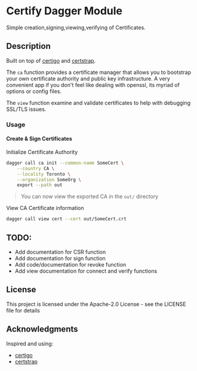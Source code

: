 # Certify Dagger Module

Simple creation,signing,viewing,verifying of Certificates.

## Description

Built on top of [certigo](https://github.com/square/certigo) and [certstrap](https://github.com/square/certstrap).

The `ca` function provides a certificate manager that allows you to bootstrap your own certificate authority and public key infrastructure. A very convenient app if you don't feel like dealing with openssl, its myriad of options or config files.

The `view` function examine and validate certificates to help with debugging SSL/TLS issues.

### Usage

#### Create & Sign Certificates

Initialize Certificate Authority

```bash
dagger call ca init --common-name SomeCert \
    --country CA \
    --locality Toronto \
    --organization SomeOrg \
    export --path out
```
> You can now view the exported CA in the `out/` directory

View CA Certificate information
```bash
dagger call view cert --cert out/SomeCert.crt
```

## TODO:

* Add documentation for CSR function
* Add documentation for sign function
* Add code/documentation for revoke function
* Add view documentation for connect and verify functions

## License

This project is licensed under the Apache-2.0 License - see the LICENSE file for details

## Acknowledgments

Inspired and using:
* [certigo](https://github.com/square/certigo)
* [certstrap](https://github.com/square/certigo)
